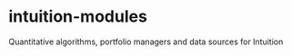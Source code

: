 intuition-modules
=================

Quantitative algorithms, portfolio managers and data sources for Intuition
